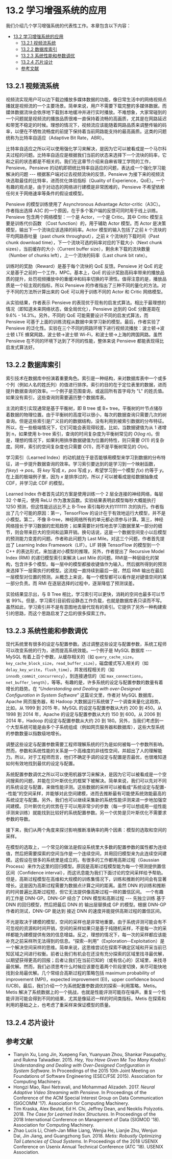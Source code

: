<!--Copyright © Microsoft Corporation. All rights reserved.
  适用于[License](https://github.com/microsoft/AI-System/blob/main/LICENSE)版权许可-->

# 13.2 学习增强系统的应用

我们介绍几个学习增强系统的代表性工作。本章包含以下内容：

- [13.2 学习增强系统的应用](#131-学习增强系统的应用)
  - [13.2.1 视频流系统](#1321-视频流系统)
  - [13.2.2 数据库索引](#1322-数据库索引)
  - [13.2.3 系统性能和参数调优](#1323-系统性能和参数调优)
  - [13.2.4 芯片设计](#1324-芯片设计)
  - [参考文献](#参考文献)

## 13.2.1 视频流系统

视频流实现用户可以边下载边播放多媒体数据的功能，像日常生活中的网络视频点播就是视频流的一个主要场景。简单来说，用户不需要下载完整的多媒体数据，而媒体数据流块会依序地下载到本地缓冲并进行实时播放。不难想象，大家常碰到的一个问题就是视频流的播放品质很难一直保持着流畅的高画质，尤其是在网路延迟和带宽不稳定的时候。理想的情况下，视频流应该能随着网路品质来调整传输的码率，以便在不牺牲流畅度的前提下保持着当前网路能支持的最高画质。这类的问题统称为比特率自适应（Adaptive Bit Rate，ABR）。

比特率自适应之所以可以使用强化学习来解决，是因为它可以被看成是一个马尔科夫过程的问题。比特率自适应是根据我们当前的状态来选择下一个流块的码率，它和之前的状态都是不相关的。我们在这章节介绍来自麻省理工学院的工作， Pensieve。Pensieve 的动机即把统比特率自适应的问题，表达成一个强化学习能解决的问题 --- 根据客户端对过去视频流块的反馈，Pensieve 为接下来的视频流块选取最佳的比特率，进而优化体验指标（Quality of Experience，QoE）。一个有趣的观点是，由于对动态的网络进行建模是非常困难的，Pensieve 不希望依赖任何关于网络速率等条件的假设或模型。

Pensieve 的模型训练使用了 Asynchronous Advantage Actor-critic（A3C）。作者指出选择 A3C 的一个原因，在于多个客户端的反馈可同时用于线上训练。Pensieve 包含两个网络模型：一个是 Actor，一个是 Critic。其中 Critic 模型主要是训练代价函数 （Cost function）的，用于辅助 Actor 模型。而 Actor 是决策模型，输出下一个流块应该选择的码率。Actor 模型的输入包括了之前 *k* 个流块的平均网路吞吐量（past chunk throughput），之前 *k* 个流块的下载时间（Past chunk download time），下一个流块可选的码率对应的下载大小（Next chunk sizes），当前缓存的大小（Current buffer size），剩余未下载的流块数量（Number of chunks left），上一个流块的码率（Last chunk bit rate）。

训练时的奖励（Reward）是基于每个流块的 QoE 反馈。Pensieve 对 QoE 的定义是基于之前的一个工作，MPC。基本上，QoE 的设计奖励高码率带来的播放品质的提升，处罚视频播放中的重缓冲和码率切换的平滑性。值得注意的是，播放品质是一个较主观的指标，所以 Pensieve 的作者指出了三种不同的量化的方法。对于不同的方法所计算出来的 QoE 可以用于训练不同的 Actor 和 Critic 网络模型。

从实验结果，作者表示 Pensieve 的表现优于现有的启发式算法。相比于最理想的情况（即知道未来网络状态，做全局优化），Pensieve 达到的 QoE 分数差距在 9.6% - 14.3%。另外，不同的 QoE 可能需要设计不同的启发式算法，而 Pensieve 可基于上面的训练流程从数据中来学习新的模型。最后，作者实验了 Pensieve 的泛化性。实验在三个不同的网路环境下进行视频流播放：波士顿→波士顿 LTE 蜂窝网路，波士顿→波士顿 Wi-Fi，和波士顿→上海的跨国网路。虽然 Pensieve 在不同的环境下达到了不同的性能，整体来说 Pensieve 都能表现得比启发式算法好。

## 13.2.2 数据库索引

索引技术在数据库中扮演着重要角色。索引是一种结构，来对数据库表中一个或多个列（例如人名的姓氏列）的值进行排序。索引的目的在于定位表里的数据，进而提升数据查询的效率。一个例子是范围查询，或返回所有首字母为 "L" 的姓氏值。如果没有索引，这些查询则需要遍历整个数据库表。

主流的索引实现通常是基于平衡树，即 B tree 或 B+ tree。平衡树的叶节点储存着数据的物理位置。由于平衡树的高度可以很小，每次的数据查询只需要几次的树查询。但是这些索引是广义目的的数据结构，没有利用到被索引数据的分布特征。所以，在一些极端情况下，它们可能会表现得较差。比如，当数据键值为从 1 递增到 n，如果使用 b-tree 索引，查询的时间复杂度为平衡树常见的 $O(log\ n)$。但是，理想的情况下，如果利用排序数据键值为位置的特性，则只需要 $O(1)$ 的复杂度。同样，索引的空间复杂度也只需要 $O(1)$，而不是平衡树常见的 $O(n)$。

学习索引（Learned Index）的动机就在于是否能够用模型来学习到数据的分布特征，进一步提升数据查询的效率。学习索引要达到的是学习到一个映射函数，$f(key)$ $\rightarrow$ $pos$。将 $key$ 写成 $x$，$pos$ 写成 $y$，希望学习到一个模型 $f(x)$ 约等于 $y$。在上面的极端例子里，因为 $x$ 是排序过的，所以 $f$ 可以被看成是给数据抽象成 CDF，并学习此 CDF 的模型。

Learned Index 作者首先试的方案是使用训练一个 2 层全连接的神经网络，每层 32 个单元，使用 ReLU 作为激发函数。实验结果表明此模型每秒大概能执行 1250 预测，但这性能远远比不上 B-Tree 索引每秒大约1111111 次的执行。作者指出了几个可能的原因：第一，TensorFlow 的设计在于有效地运行大模型，并不是小模型。第二，不像 B-tree，神经网络所有的单元都必须参与计算。第三，神经网络擅长于学习数据的宏观趋势；如果需要针对性地去学习数据里某一部分的细节，则会带来巨大的空间和运算开销。换句话说，这是一个数据空间变小以后模型的预测能力变差的问题。作者称此问题为 Last Mile。对这三个问题，作者首先提出了 Learning Index Framework（LIF）。LIF 转换 TensorFlow 的模型到一个 C++ 的表达形式，来加速对小模型的推理。另外，作者提出了 Recursive Model Index (RMI) 的递归模型索引来解决 Last Mile 的问题。RMI是一种层级化的架构，包含许多个模型。每一层中的模型都接收键值作为输入，然后据所得到的预测来选择下一层需执行的模型。这流程一直持续到最后一层，然后 RMI 输出在最后一层模型对位置的预测。从概念上来说，每一个模型都可以看作是对键值空间的某一部分负责。而 RMI 在逐层选择的过程中，逐渐降低了预测误差。

实验结果显示出，与 B Tree 相比，学习索引可以更快，消耗的空间也最多可以节省 99%。但是，学习索引目前假设静态工作负载，也就是数据库表只读而不写。虽然如此，学习索引并不是有意图地去替代现有的索引。它提供了另外一种构建索引的思路，而这个思路启发了之后的很多探索工作。

## 13.2.3 系统性能和参数调优

现代系统里有很多的设定与配置参数。透过调整这些设定与配置参数，系统工程师可以改变系统的行为，进而提高系统效能。一个例子是 MySQL 数据库 --- MySQL 有着上百个参数，从缓存相关的（如 `query_cache_size`，`key_cache_block_size`，`read_buffer_size`），磁盘缓式写入相关的（如 `delay_key_write`，`flush_time`），并发线程相关的（如 `innodb_commit_concurrency`），到连接通信的（如 `max_connections`，`net_buffer_length`），等等。有趣的是，许多系统的设定与配置参数的数量有着增长的趋势。在 “*Understanding and Dealing with over-Designed Configuration in System Software*” 这篇论文里，作者对 MySQL 数据库，Apache 网页服务器，和 Hadoop 大数据运行系统做了一个调查来量化这趋势。比如，从 1999 到 2015 年，MySQL 的设定与配置参数从大约 200 到 450。从 1998 到 2014 年，Apache 的设定与配置参数从大约 150 到 600。从 2006 到 2014 年，Hadoop 的设定与配置参数从大约 20 到 180。另外，当我们考虑到一个大型系统可能是由多个子系统组成（例如网页服务器和数据库），这些大型系统的参数数量以指数级地增长。

调整这些设定与配置参数需要工程师理解系统的行为是如何被每一个参数所影响。然而，参数和系统性能的关系是一个高维度的非线性空间，并超出了人的理解能力。所以，对于工程师而言，他们不确定手调的设定与配置是否最优，也很难知道如何有效地找到最优的设定与配置。

系统配置参数调优之所以可以使用机器学习来解决，是因为它可以被看成是一个空间搜索的问题，并能在贝叶斯优化的框架下被解决。简单来说，我们可以先对不同的系统设定与配置，来做性能评测。这些数据的采样可以被看成“系统设定与配置--性能”的空间采样，并能够对此空间建模，进而去推断最有可能使系统效能最高的系统设定与配置。另外，我们也可以继续采集新的系统性能评测来进一步地加强空间建模。贝叶斯优化的优势在于可以用非常少的步数（每一步可以想成用一组性能评测来训练）就能找到比较好的系统配置参数。另一个优势是贝叶斯优化不需要求参数的导数。

接下来，我们从两个角度来探讨影响推断准确率的两个因素：模型的选取和空间的采样。

在模型的选取上，一个常见的做法是假设系统里大多数的配置参数的属性都为连续值，然后把需要探索的空间当作是一个连续空间，并用回归模型来为此连续空间建模。这假设在很多的系统里是成立的。有很多的工作都用高斯过程（Gaussian Process）来作为这里的回归模型。原因是高斯过程模型能为每一个预测提供置信区间（Confidence interval），而这讯息能为我们下面讨论的空间采样给予帮助。但是，高斯过程模型在高维和大规模的训练集情况下，训练和推断的时间会有显著增长。这是因为高斯过程需要为数据点计算之间的距离。虽然 DNN 的训练和推断的时间普遍比高斯过程短，但它无法提供像高斯过程一样的置信区间。 一个有趣的工作是 DNN-GP。DNN-GP 结合了 DNN 模型和高斯过程 --- 先独立训练 基于 DNN 的回归模型，然后把最后 DNN 的 输出层替换成 GP 的模型。根据 DNN-GP 作者的测试，DNN-GP 能达到 接近 DNN 的速度并能提供高斯过程的置信区间。

不光是取决于建模的模型，空间的采样也是非常地重要。由于系统评测可能会有不可忽视的资源和时间开销，空间的采样如果只是基于纯随机采样，不是每一次的采样都能为建模提供有效的信息增益。反之，理想的情况下，每一次的采样都应该能补充之前采样所无法得到的信息。“探索--利用”（Exploration--Exploitation）是一个解决空间采样的思维。简单来说，这思维尝试在探索不确定区域和开采当前已知区域之间进行权衡。前者让我们有机会在还没有充分探索的区域里找寻最优解，以期望获得更高的回报；后者让我们在当前已知的（或有信心的）区域里，来找寻最优解。然而，我们必须思考什么时候应该要在着两个阶段里切换，来尽可能快地找到全局最优解。几个常结合高斯过程的策略包括 maximum probability of improvement (MPI)，expected improvement (EI)，upper confidence bound (UCB)。最后，我们介绍一个为系统配置参数调优的探索--利用策略，Metis。Metis 解决了系统数据上的一个挑战，也就是性能评测可能存在噪声。重复一个性能评测可能会得到不同的结果，尤其是像延迟一样的时间类指标。Metis 在探索和利用的基础之上，也考虑了重采样来保证模型的质量。

## 13.2.4 芯片设计

## 参考文献

- Tianyin Xu, Long Jin, Xuepeng Fan, Yuanyuan Zhou, Shankar Pasupathy, and Rukma Talwadker. 2015. *Hey, You Have Given Me Too Many Knobs!: Understanding and Dealing with Over-Designed Configuration in System Software*. In Proceedings of the 2015 10th Joint Meeting on Foundations of Software Engineering (ESEC/FSE 2015). Association for Computing Machinery.
- Hongzi Mao, Ravi Netravali, and Mohammad Alizadeh. 2017. *Neural Adaptive Video Streaming with Pensieve*. In Proceedings of the Conference of the ACM Special Interest Group on Data Communication (SIGCOMM '17). Association for Computing Machinery.
- Tim Kraska, Alex Beutel, Ed H. Chi, Jeffrey Dean, and Neoklis Polyzotis. 2018. *The Case for Learned Index Structures*. In Proceedings of the 2018 International Conference on Management of Data (SIGMOD '18). Association for Computing Machinery.
- Zhao Lucis Li, Chieh-Jan Mike Liang, Wenjia He, Lianjie Zhu, Wenjun Dai, Jin Jiang, and Guangzhong Sun. 2018. *Metis: Robustly Optimizing Tail Latencies of Cloud Systems*. In Proceedings of the 2018 USENIX Conference on Usenix Annual Technical Conference (ATC '18). USENIX Association.
